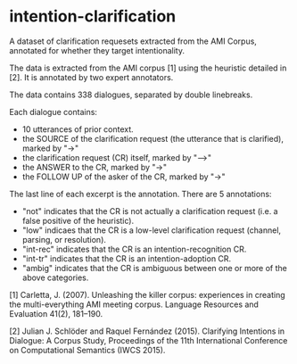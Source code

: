 # intention-clarification
A dataset of clarification requesets extracted from the AMI Corpus, annotated for whether they target intentionality.

The data is extracted from the AMI corpus [1] using the heuristic detailed in [2]. It is annotated by two expert annotators.

The data contains 338 dialogues, separated by double linebreaks.

Each dialogue contains:
- 10 utterances of prior context.
- the SOURCE of the clarification request (the utterance that is clarified), marked by "->"
- the clarification request (CR) itself, marked by "-->"
- the ANSWER to the CR, marked by "->"
- the FOLLOW UP of the asker of the CR, marked by "->"

The last line of each excerpt is the annotation. There are 5 annotations:
- "not" indicates that the CR is not actually a clarification request (i.e. a false positive of the heuristic).
- "low" indicaes that the CR is a low-level clarification request (channel, parsing, or resolution).
- "int-rec" indicates that the CR is an intention-recognition CR.
- "int-tr" indicates that the CR is an intention-adoption CR.
- "ambig" indicates that the CR is ambiguous between one or more of the above categories.

[1] Carletta, J. (2007). Unleashing the killer corpus: experiences in creating the multi-everything AMI meeting corpus. Language Resources and Evaluation 41(2), 181–190.

[2] Julian J. Schlöder and Raquel Fernández (2015). Clarifying Intentions in Dialogue: A Corpus Study, Proceedings of the 11th International Conference on Computational Semantics (IWCS 2015).

